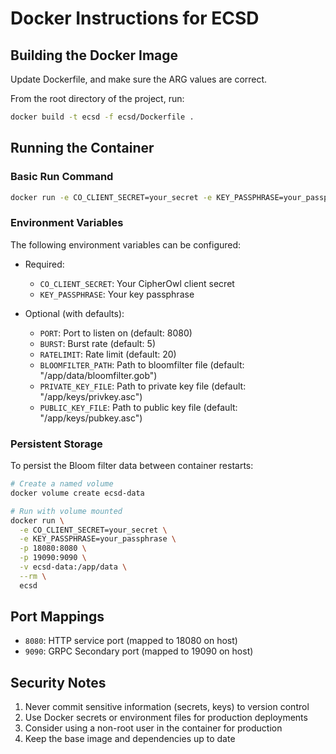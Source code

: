 # Docker Instructions for ECSD

## Building the Docker Image
Update Dockerfile, and make sure the ARG values are correct.

From the root directory of the project, run:

```bash
docker build -t ecsd -f ecsd/Dockerfile .
```

## Running the Container

### Basic Run Command
```bash
docker run -e CO_CLIENT_SECRET=your_secret -e KEY_PASSPHRASE=your_passphrase -p 18080:8080 -p 19090:9090 --rm ecsd
```

### Environment Variables

The following environment variables can be configured:

- Required:
  - `CO_CLIENT_SECRET`: Your CipherOwl client secret
  - `KEY_PASSPHRASE`: Your key passphrase

- Optional (with defaults):
  - `PORT`: Port to listen on (default: 8080)
  - `BURST`: Burst rate (default: 5)
  - `RATELIMIT`: Rate limit (default: 20)
  - `BLOOMFILTER_PATH`: Path to bloomfilter file (default: "/app/data/bloomfilter.gob")
  - `PRIVATE_KEY_FILE`: Path to private key file (default: "/app/keys/privkey.asc")
  - `PUBLIC_KEY_FILE`: Path to public key file (default: "/app/keys/pubkey.asc")

### Persistent Storage

To persist the Bloom filter data between container restarts:

```bash
# Create a named volume
docker volume create ecsd-data

# Run with volume mounted
docker run \
  -e CO_CLIENT_SECRET=your_secret \
  -e KEY_PASSPHRASE=your_passphrase \
  -p 18080:8080 \
  -p 19090:9090 \
  -v ecsd-data:/app/data \
  --rm \
  ecsd
```

## Port Mappings

- `8080`: HTTP service port (mapped to 18080 on host)
- `9090`: GRPC Secondary port (mapped to 19090 on host)

## Security Notes

1. Never commit sensitive information (secrets, keys) to version control
2. Use Docker secrets or environment files for production deployments
3. Consider using a non-root user in the container for production
4. Keep the base image and dependencies up to date 